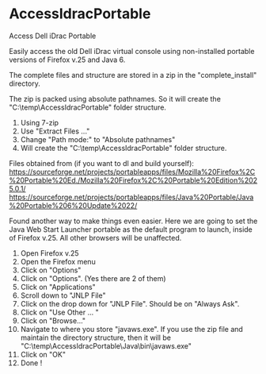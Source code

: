 # AccessIdracPortable
Access Dell iDrac Portable

Easily access the old Dell iDrac virtual console using non-installed portable versions of Firefox v.25 and Java 6.

The complete files and structure are stored in a zip in the "complete_install" directory.

The zip is packed using absolute pathnames. So it will create the "C:\temp\AccessIdracPortable\" folder structure.
1. Using 7-zip
2. Use "Extract Files ..."
3. Change "Path mode:" to "Absolute pathnames"
4. Will create the "C:\temp\AccessIdracPortable\" folder structure.

Files obtained from (if you want to dl and build yourself):
https://sourceforge.net/projects/portableapps/files/Mozilla%20Firefox%2C%20Portable%20Ed./Mozilla%20Firefox%2C%20Portable%20Edition%2025.0.1/
https://sourceforge.net/projects/portableapps/files/Java%20Portable/Java%20Portable%206%20Update%2022/

Found another way to make things even easier. Here we are going to set the Java Web Start Launcher portable as the default program to launch, inside of Firefox v.25. All other browsers will be unaffected.

1. Open Firefox v.25
2. Open the Firefox menu
3. Click on "Options"
4. Click on "Options". (Yes there are 2 of them)
5. Click on "Applications"
6. Scroll down to "JNLP File"
7. Click on the drop down for "JNLP File". Should be on "Always Ask".
8. Click on "Use Other ... "
9. Click on "Browse..."
10. Navigate to where you store "javaws.exe". If you use the zip file and maintain the directory structure, then it will be "C:\temp\AccessIdracPortable\Java\bin\javaws.exe"
11. Click on "OK"
12. Done !

